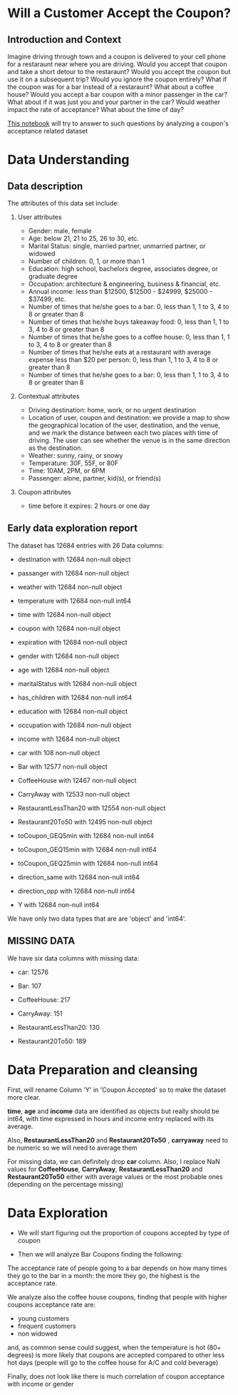 
# Will a Customer Accept the Coupon?

## Introduction and Context 

Imagine driving through town and a coupon is delivered to your cell phone for a restaraunt near where you are driving. Would you accept that coupon and take a short detour to the restaraunt? Would you accept the coupon but use it on a subsequent trip? Would you ignore the coupon entirely? What if the coupon was for a bar instead of a restaraunt? What about a coffee house? Would you accept a bar coupon with a minor passenger in the car? What about if it was just you and your partner in the car? Would weather impact the rate of acceptance? What about the time of day?

[This notebook](https://github.com/DomenicoTanzarella/Coupons_Acceptance_Data_exploration/blob/main/Coupon_acceptance.ipynb) will try to answer to such questions by analyzing a coupon's acceptance related dataset

# Data Understanding

##   Data description

The attributes of this data set include:

1.  User attributes
    -   Gender: male, female
    -   Age: below 21, 21 to 25, 26 to 30, etc.
    -   Marital Status: single, married partner, unmarried partner, or widowed
    -   Number of children: 0, 1, or more than 1
    -   Education: high school, bachelors degree, associates degree, or graduate degree
    -   Occupation: architecture & engineering, business & financial, etc.
    -   Annual income: less than \$12500, \$12500 - \$24999, \$25000 - \$37499, etc.
    -   Number of times that he/she goes to a bar: 0, less than 1, 1 to 3, 4 to 8 or greater than 8
    -   Number of times that he/she buys takeaway food: 0, less than 1, 1 to 3, 4 to 8 or greater than 8
    -   Number of times that he/she goes to a coffee house: 0, less than 1, 1 to 3, 4 to 8 or greater than 8
    -   Number of times that he/she eats at a restaurant with average expense less than \$20 per person: 0, less than 1, 1 to 3, 4 to 8 or greater than 8
    -   Number of times that he/she goes to a bar: 0, less than 1, 1 to 3, 4 to 8 or greater than 8

2.  Contextual attributes
    -   Driving destination: home, work, or no urgent destination
    -   Location of user, coupon and destination: we provide a map to show the geographical location of the user, destination, and the venue, and we mark the distance between each two places with time of driving. The user can see whether the venue is in the same direction as the destination.
    -   Weather: sunny, rainy, or snowy
    -   Temperature: 30F, 55F, or 80F
    -   Time: 10AM, 2PM, or 6PM
    -   Passenger: alone, partner, kid(s), or friend(s)

3.  Coupon attributes
    -   time before it expires: 2 hours or one day
    
##  Early data exploration report

The dataset has 12684 entries with 26 Data columns:
    
 -   destination       with       12684 non-null  object
 
 -   passanger        with        12684 non-null  object
 
 -   weather         with          12684 non-null  object
 
 -   temperature    with        12684 non-null  int64 
 
 -   time           with         12684 non-null  object
 
 -   coupon         with        12684 non-null  object
 
 -   expiration    with           12684 non-null  object
 
 -   gender        with            12684 non-null  object
 
 -   age          with                12684 non-null  object
 
 -   maritalStatus    with     12684 non-null  object
 
 -  has_children    with     12684 non-null  int64 
 
 -  education      with       12684 non-null  object
 
 -  occupation    with       12684 non-null  object
 
 -  income        with         12684 non-null  object
 
 -  car          with                  108 non-null    object
 
 -  Bar         with              12577 non-null  object
 
 -  CoffeeHouse     with  12467 non-null  object
 
 -  CarryAway      with    12533 non-null  object
 
 -  RestaurantLessThan20 with 12554 non-null  object
 
 -  Restaurant20To50   with      12495 non-null  object
 
 -  toCoupon_GEQ5min  with   12684 non-null  int64 
 
 -  toCoupon_GEQ15min  with  12684 non-null  int64 
 
 -  toCoupon_GEQ25min  with  12684 non-null  int64 

 -  direction_same   with     12684 non-null  int64 
 
 -  direction_opp    with     12684 non-null  int64 
 
 -  Y                    with           12684 non-null  int64

We have only two data types that are are 'object' and 'int64'.
  

## MISSING DATA

We have six data columns with missing data:

- car:                                        12576

- Bar:                                          107

- CoffeeHouse:                                  217

- CarryAway:                                    151

- RestaurantLessThan20:                         130

- Restaurant20To50:                             189

# Data Preparation and cleansing

First, will rename Column 'Y' in 'Coupon Accepted' so to make the dataset more clear.

**time**,  **age**  and  **income** data are identified as objects but really should be int64, with time expressed in hours and income entry replaced with its average.

Also,  **RestaurantLessThan20**  and  **Restaurant20To50**  ,  **carryaway**  need to be numeric so we will need to average them

For missing data, we can definitely drop  **car**  column. 
Also, I  replace NaN values for  **CoffeeHouse**,  **CarryAway**,  **RestaurantLessThan20**  and  **Restaurant20To50**  either with average values or the most probable ones (depending on the percentage missing)

# Data Exploration

- We will start figuring out the proportion of coupons accepted by type of coupon

- Then we will analyze Bar Coupons finding the following:

The acceptance rate of people going to a bar depends on how many times they go to the bar in a month: the more they go, the highest is the acceptance rate. 

We analyze also the coffee house coupons, finding that people with higher coupons acceptance rate are:
   -   young customers
   -   frequent customers
   -   non widowed
   
and, as common sense could suggest, when the temperature is hot (80+ degrees) is more likely that coupons are accepted compared to other less hot days (people will go to the coffee house for A/C and cold beverage)

Finally, does not look like there is much correlation of coupon acceptance with income or gender
